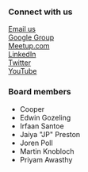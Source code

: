 ### Connect with us
[Email us](mailto:netherlands@owasp.org)  
[Google Group](https://groups.google.com/a/owasp.org/forum/#!forum/netherlands-chapter)  
[Meetup.com](https://www.meetup.com/OWASP-Chapter-Netherlands-Meetup/)  
[LinkedIn](https://nl.linkedin.com/company/owasp-netherlands)  
[Twitter](https://twitter.com/owasp_nl)  
[YouTube](https://www.youtube.com/c/OWASPNetherlands)  

### Board members
* Cooper
* Edwin Gozeling
* Irfaan Santoe
* Jaiya "JP" Preston
* Joren Poll
* Martin Knobloch
* Priyam Awasthy
